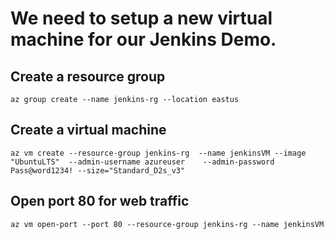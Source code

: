 # We need to setup a new virtual machine for our Jenkins Demo. 

## Create a resource group
```
az group create --name jenkins-rg --location eastus
```

## Create a virtual machine
```
az vm create --resource-group jenkins-rg  --name jenkinsVM --image "UbuntuLTS"  --admin-username azureuser    --admin-password Pass@word1234! --size="Standard_D2s_v3"
```

## Open port 80 for web traffic
```
az vm open-port --port 80 --resource-group jenkins-rg --name jenkinsVM
```
